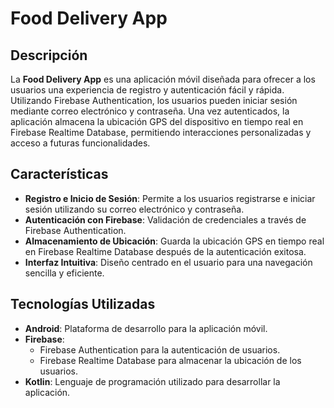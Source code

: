 # Food Delivery App

## Descripción

La **Food Delivery App** es una aplicación móvil diseñada para ofrecer a los usuarios una experiencia de registro y autenticación fácil y rápida. Utilizando Firebase Authentication, los usuarios pueden iniciar sesión mediante correo electrónico y contraseña. Una vez autenticados, la aplicación almacena la ubicación GPS del dispositivo en tiempo real en Firebase Realtime Database, permitiendo interacciones personalizadas y acceso a futuras funcionalidades.

## Características

- **Registro e Inicio de Sesión**: Permite a los usuarios registrarse e iniciar sesión utilizando su correo electrónico y contraseña.
- **Autenticación con Firebase**: Validación de credenciales a través de Firebase Authentication.
- **Almacenamiento de Ubicación**: Guarda la ubicación GPS en tiempo real en Firebase Realtime Database después de la autenticación exitosa.
- **Interfaz Intuitiva**: Diseño centrado en el usuario para una navegación sencilla y eficiente.

## Tecnologías Utilizadas

- **Android**: Plataforma de desarrollo para la aplicación móvil.
- **Firebase**: 
  - Firebase Authentication para la autenticación de usuarios.
  - Firebase Realtime Database para almacenar la ubicación de los usuarios.
- **Kotlin**: Lenguaje de programación utilizado para desarrollar la aplicación.
